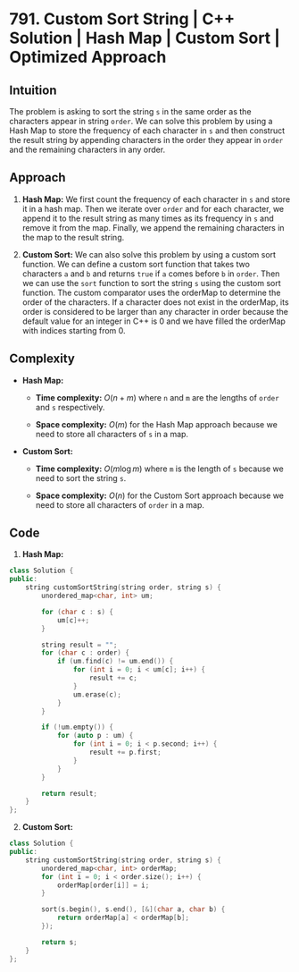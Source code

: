 # 791. Custom Sort String | C++ Solution | Hash Map | Custom Sort | Optimized Approach

## Intuition

The problem is asking to sort the string `s` in the same order as the characters appear in string `order`. We can solve this problem by using a Hash Map to store the frequency of each character in `s` and then construct the result string by appending characters in the order they appear in `order` and the remaining characters in any order.

## Approach

1. **Hash Map:** We first count the frequency of each character in `s` and store it in a hash map. Then we iterate over `order` and for each character, we append it to the result string as many times as its frequency in `s` and remove it from the map. Finally, we append the remaining characters in the map to the result string.

2. **Custom Sort:** We can also solve this problem by using a custom sort function. We can define a custom sort function that takes two characters `a` and `b` and returns `true` if `a` comes before `b` in `order`. Then we can use the `sort` function to sort the string `s` using the custom sort function. The custom comparator uses the orderMap to determine the order of the characters. If a character does not exist in the orderMap, its order is considered to be larger than any character in order because the default value for an integer in C++ is 0 and we have filled the orderMap with indices starting from 0.

## Complexity

-   **Hash Map:**

    -   **Time complexity:** $O(n + m)$ where `n` and `m` are the lengths of `order` and `s` respectively.

    -   **Space complexity:** $O(m)$ for the Hash Map approach because we need to store all characters of `s` in a map.

-   **Custom Sort:**

    -   **Time complexity:** $O(m \log m)$ where `m` is the length of `s` because we need to sort the string `s`.

    -   **Space complexity:** $O(n)$ for the Custom Sort approach because we need to store all characters of `order` in a map.

## Code

1. **Hash Map:**

```cpp
class Solution {
public:
    string customSortString(string order, string s) {
        unordered_map<char, int> um;

        for (char c : s) {
            um[c]++;
        }

        string result = "";
        for (char c : order) {
            if (um.find(c) != um.end()) {
                for (int i = 0; i < um[c]; i++) {
                    result += c;
                }
                um.erase(c);
            }
        }

        if (!um.empty()) {
            for (auto p : um) {
                for (int i = 0; i < p.second; i++) {
                    result += p.first;
                }
            }
        }

        return result;
    }
};
```

2. **Custom Sort:**

```cpp
class Solution {
public:
    string customSortString(string order, string s) {
        unordered_map<char, int> orderMap;
        for (int i = 0; i < order.size(); i++) {
            orderMap[order[i]] = i;
        }

        sort(s.begin(), s.end(), [&](char a, char b) {
            return orderMap[a] < orderMap[b];
        });

        return s;
    }
};
```
